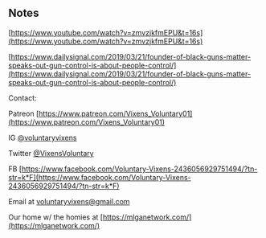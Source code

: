## Notes

[https://www.youtube.com/watch?v=zmvzjkfmEPU&t=16s](https://www.youtube.com/watch?v=zmvzjkfmEPU&t=16s)

[https://www.dailysignal.com/2019/03/21/founder-of-black-guns-matter-speaks-out-gun-control-is-about-people-control/](https://www.dailysignal.com/2019/03/21/founder-of-black-guns-matter-speaks-out-gun-control-is-about-people-control/)

Contact:

Patreon [https://www.patreon.com/Vixens_Voluntary01](https://www.patreon.com/Vixens_Voluntary01)

IG [@voluntaryvixens](https://www.instagram.com/voluntaryvixens/)

Twitter [@VixensVoluntary](https://twitter.com/VixensVoluntary)

FB [https://www.facebook.com/Voluntary-Vixens-2436056929751494/?tn-str=k*F](https://www.facebook.com/Voluntary-Vixens-2436056929751494/?tn-str=k*F)

Email at [voluntaryvixens@gmail.com](mailto:voluntaryvixens@gmail.com)

Our home w/ the homies at [https://mlganetwork.com/](https://mlganetwork.com/)
